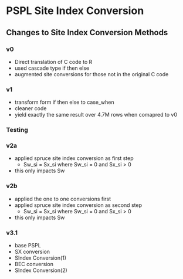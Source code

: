 # PSPL Site Index Conversion

## Changes to Site Index Conversion Methods


### v0

- Direct translation of C code to R
- used cascade type if then else
- augmented site conversions for those not in the original C code

### v1

- transform form if then else to case_when
- cleaner code
- yield exactly the same result over 4.7M rows when comapred to v0


### Testing 

### v2a

- applied spruce site index conversion as first step
	- Sw_si = Sx_si where Sw_si = 0 and Sx_si > 0
- this only impacts Sw

### v2b

- applied the one to one conversions first
- applied spruce site index conversion as second step
	- Sw_si = Sx_si where Sw_si = 0 and Sx_si > 0
- this only impacts Sw

### v3.1

- base PSPL
- SX conversion
- SIndex Conversion(1)
- BEC conversion
- SIndex Conversion(2)

	
